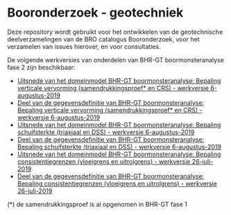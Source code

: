 # Booronderzoek - geotechniek
Deze repository wordt gebruikt voor het ontwikkelen van de geotechnische deelverzamelingen van de BRO catalogus Booronderzoek, voor het verzamelen van issues hierover, en voor consultaties. 

De volgende werkversies van onderdelen van BHR-GT boormonsteranalyse fase 2 zijn beschikbaar:
- [Uitsnede van het domeinmodel BHR-GT boormonsteranalyse: Bepaling verticale vervorming (samendrukkingsproef* en CRS) - werkversie 6-augustus-2019][2]
- [Deel van de gegevensdefinitie van BHR-GT boormonsteranalyse: Bepaling verticale vervorming (samendrukkingsproef* en CRS) - werkversie 6-augustus-2019][4]
- [Uitsnede van het domeinmodel BHR-GT boormonsteranalyse: Bepaling schuifsterkte (triaxiaal en DSS) - werkversie 6-augustus-2019][1]
- [Deel van de gegevensdefinitie van BHR-GT boormonsteranalyse: Bepaling schuifsterkte (triaxiaal en DSS) - werkversie 6-augustus-2019][3]
- [Uitsnede van het domeinmodel BHR-GT boormonsteranalyse: Bepaling consistentiegrenzen (vloeigrens en uitrolgrens) - werkversie 26-juli-2019][5]
- [Deel van de gegevensdefinitie van BHR-GT boormonsteranalyse: Bepaling consistentiegrenzen (vloeigrens en uitrolgrens) - werkversie 26-juli-2019][6]


(*) de samendrukkingsproef is al opgenomen in BHR-GT fase 1


[1]: https://github.com/BROprogramma/BHR-GT/blob/gh-pages/20190806%20Domeinmodel%20BRO%20BHR-GT%20bma%20bepaling%20schuifsterkte%20werkversie.pdf
[2]: https://github.com/BROprogramma/BHR-GT/blob/gh-pages/20190806%20Domeinmodel%20BRO%20BHR-GT%20bma%20bepaling%20verticale%20vervorming%20werkversie.pdf
[3]: https://github.com/BROprogramma/BHR-GT/blob/gh-pages/20190806%20gegevensdefinitie%20BRO%20BHR-GT%20bma%20bepaling%20schuifsterkte%20werkversie.pdf
[4]: https://github.com/BROprogramma/BHR-GT/blob/gh-pages/20190806%20gegevensdefinitie%20BRO%20BHR-GT%20bma%20bepaling%20verticale%20vervorming%20werkversie.pdf
[5]: https://github.com/BROprogramma/BHR-GT/blob/gh-pages/20190726%20Domeinmodel%20BRO%20BHR-GT%20bma%20consistentiegrenzen%20werkversie.pdf
[6]: https://github.com/BROprogramma/BHR-GT/blob/gh-pages/20190726%20Domeinmodel%20BRO%20BHR-GT%20bma%20consistentiegrenzen%20werkversie.pdf

